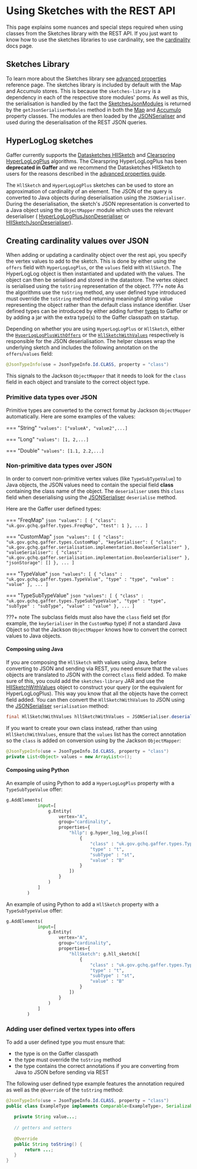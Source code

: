 # Using Sketches with the REST API

This page explains some nuances and special steps required when using classes from the Sketches library with the REST API. If you just want to know how to use the sketches libraries to
use cardinality, see the [cardinality](../user-guide/gaffer-basics/what-is-cardinality.md) docs page.

## Sketches Library

To learn more about the Sketches library see [advanced properties](../../reference/properties-guide/advanced) reference page. 
The sketches library is included by default with the Map and Accumulo stores. This is because the `sketches-library` is a dependency in each of
the respective store modules' poms. As well as this, the serialisation is handled by the fact the 
[SketchesJsonModules](https://github.com/gchq/Gaffer/blob/gaffer2-2.0.0/library/sketches-library/src/main/java/uk/gov/gchq/gaffer/sketches/serialisation/json/SketchesJsonModules.java) 
is returned by the `getJsonSerialiserModules` method in both the 
[Map](https://github.com/gchq/Gaffer/blob/gaffer2-2.0.0/store-implementation/map-store/src/main/java/uk/gov/gchq/gaffer/mapstore/MapStoreProperties.java#L127) 
and [Accumulo](https://github.com/gchq/Gaffer/blob/gaffer2-2.0.0/store-implementation/accumulo-store/src/main/java/uk/gov/gchq/gaffer/accumulostore/AccumuloProperties.java#L468) 
property classes. The modules are then loaded by the [JSONSerialiser](https://gchq.github.io/Gaffer/uk/gov/gchq/gaffer/jsonserialisation/JSONSerialiser.html) 
and used during the deserialisation of the REST JSON queries.

## HyperLogLog sketches

Gaffer currently supports the [Datasketches HllSketch](https://github.com/apache/datasketches-java/blob/master/src/main/java/org/apache/datasketches/hll/HllSketch.java) and [Clearspring HyperLogLogPlus](https://github.com/addthis/stream-lib/blob/master/src/main/java/com/clearspring/analytics/stream/cardinality/HyperLogLogPlus.java) algorithms. The Clearspring HyperLogLogPlus has been **deprecated in Gaffer** and we recommend the Datasketches HllSketch to users for the reasons described in the [advanced properties guide](../reference/properties-guide/advanced.md#hyperloglogplus).  

The `HllSketch` and `HyperLogLogPlus` sketches can be used to store an approximation of 
cardinality of an element. The JSON of the query is converted to Java 
objects during deserialisation using the `JSONSerialiser`. During the 
deserialisation, the sketch's JSON representation is converted to a Java 
object using the `ObjectMapper` module which uses the relevant deserialiser (
[HyperLogLogPlusJsonDeserialiser](https://github.com/gchq/Gaffer/blob/develop/library/sketches-library/src/main/java/uk/gov/gchq/gaffer/sketches/clearspring/cardinality/serialisation/json/HyperLogLogPlusJsonDeserialiser.java) or [HllSketchJsonDeserialiser](https://github.com/gchq/Gaffer/blob/develop/library/sketches-library/src/main/java/uk/gov/gchq/gaffer/sketches/datasketches/cardinality/serialisation/json/HllSketchJsonDeserialiser.java)).

## Creating cardinality values over JSON

When adding or updating a cardinality object over the rest api, you specify the vertex values to add to the sketch. 
This is done by either using the `offers` field with `HyperLogLogPlus`, or the `values` field with `HllSketch`. 
The HyperLogLog object is then instantiated and updated with
the values. The object can then be serialised and stored in the datastore. 
The vertex object is serialised using the `toString` representation of the object.
???+ note
    As the algorithms use the `toString` method, any user defined type 
    introduced must override the `toString` method returning meaningful string 
    value representing the object rather than the default class instance 
    identifier. User defined types can be introduced by either adding further 
    [types](https://gchq.github.io/Gaffer/uk/gov/gchq/gaffer/types/package-summary.html) 
    to Gaffer or by adding a jar with the extra type(s) to the Gaffer 
    classpath on startup.

Depending on whether you are using `HyperLogLogPlus` or `HllSketch`, either the 
[`HyperLogLogPlusWithOffers`](https://github.com/gchq/Gaffer/blob/develop/library/sketches-library/src/main/java/uk/gov/gchq/gaffer/sketches/clearspring/cardinality/serialisation/json/HyperLogLogPlusWithOffers.java) or the 
[`HllSketchWithValues`](https://github.com/gchq/Gaffer/blob/develop/library/sketches-library/src/main/java/uk/gov/gchq/gaffer/sketches/datasketches/cardinality/serialisation/json/HllSketchWithValues.java) 
respectively is responsible for the JSON deserialisation.
The helper classes wrap the underlying sketch and includes the following annotation on 
the `offers`/`values` field:

```java
@JsonTypeInfo(use = JsonTypeInfo.Id.CLASS, property = "class")
```

This signals to the Jackson `ObjectMapper` that it needs to look for the 
`class` field in each object and translate to the correct object type.

### Primitive data types over JSON
Primitive types are converted to the correct format by Jackson 
`ObjectMapper` automatically. Here are some examples of the values:

=== "String"
    `"values": ["valueA", "value2",...]`

=== "Long"
    `"values": [1, 2,...]`

=== "Double"
    `"values": [1.1, 2.2,...]`

### Non-primitive data types over JSON
In order to convert non-primitive vertex values (like `TypeSubTypeValue`) to Java objects, the JSON values need to contain the special field **class** 
containing the class name of the object. The `deserialiser` uses this `class` 
field when deserialising using the [JSONSerialiser](https://gchq.github.io/Gaffer/uk/gov/gchq/gaffer/jsonserialisation/JSONSerialiser.html) 
`deserialise` method. 

Here are the Gaffer user defined types:

=== "FreqMap"
    ```json
    "values": [
      {
        "class": "uk.gov.gchq.gaffer.types.FreqMap",
        "test": 1
      },
      ...
    ]
    ```

=== "CustomMap"
    ```json
    "values": [
      {
        "class": "uk.gov.gchq.gaffer.types.CustomMap",
        "keySerialiser": {
          "class": "uk.gov.gchq.gaffer.serialisation.implementation.BooleanSerialiser"
        },
        "valueSerialiser": {
          "class": "uk.gov.gchq.gaffer.serialisation.implementation.BooleanSerialiser"
        },
        "jsonStorage": []
      },
      ...
    ]
    ```

=== "TypeValue"
    ```json
    "values": [
      {
        "class" : "uk.gov.gchq.gaffer.types.TypeValue",
        "type" : "type",
        "value" : "value"
      },
      ...
    ]
    ```

=== "TypeSubTypeValue"
    ```json
    "values": [
      {
        "class" : "uk.gov.gchq.gaffer.types.TypeSubTypeValue",
        "type" : "type",
        "subType" : "subType",
        "value" : "value"
      },
      ...
    ]
    ```

???+ note
    The subclass fields must also have the `class` field set (for 
    example, the `keySerialiser` in the `CustomMap` type) if not a standard Java Object 
    so that the Jackson `ObjectMapper` knows how to convert the correct values 
    to Java objects.

#### Composing using Java

If you are composing the `HllSketch` with values using Java, before 
converting to JSON and sending via REST, you need ensure that the `values` 
objects are translated to JSON with the correct `class` field added. 
To make sure of this, you could add the `sketches-library` JAR and use the 
[HllSketchWithValues](https://github.com/gchq/Gaffer/blob/develop/library/sketches-library/src/main/java/uk/gov/gchq/gaffer/sketches/datasketches/cardinality/serialisation/json/HllSketchWithValues.java) 
object to construct your query (or the equivalent for HyperLogLogPlus). 
This way you know that all the objects have the 
correct field added. You can then convert the `HllSketchWithValues` to 
JSON using the 
[JSONSerialiser](https://gchq.github.io/Gaffer/uk/gov/gchq/gaffer/jsonserialisation/JSONSerialiser.html)
`serialisation` method:
```java
final HllSketchWithValues hllSketchWithValues = JSONSerialiser.deserialise(treeNode.toString(), HllSketchWithValues.class);
```
If you want to create your own class instead, rather than using 
`HllSketchWithValues`, ensure 
that the `values` list has the correct annotation so the `class` is added on 
conversion using by the Jackson `ObjectMapper`:

```java
@JsonTypeInfo(use = JsonTypeInfo.Id.CLASS, property = "class")
private List<Object> values = new ArrayList<>();
```

#### Composing using Python

An example of using Python to add a `HyperLogLogPlus` property with a `TypeSubTypeValue` offer:
```python
g.AddElements(
            input=[
                g.Entity(
                    vertex="A",
                    group="cardinality",
                    properties={
                        "hllp": g.hyper_log_log_plus([
                            {
                                "class" : "uk.gov.gchq.gaffer.types.TypeSubTypeValue",
                                "type" : "t",
                                "subType" : "st",
                                "value" : "B"
                            }
                        ])
                    }
                )
            ]
        )
```

An example of using Python to add a `HllSketch` property with a `TypeSubTypeValue` offer:
```python
g.AddElements(
            input=[
                g.Entity(
                    vertex="A",
                    group="cardinality",
                    properties={
                        "hllSketch": g.hll_sketch([
                            {
                                "class" : "uk.gov.gchq.gaffer.types.TypeSubTypeValue",
                                "type" : "t",
                                "subType" : "st",
                                "value" : "B"
                            }
                        ])
                    }
                )
            ]
        )
```

### Adding user defined vertex types into offers

To add a user defined type you must ensure that:

- the type is on the Gaffer classpath
- the type must override the `toString` method
- the type contains the correct annotations if you are converting from Java to
  JSON before sending via REST

The following user defined type example features the annotation required as 
well as the `@Override` of the `toString` method:

```java
@JsonTypeInfo(use = JsonTypeInfo.Id.CLASS, property = "class")
public class ExampleType implements Comparable<ExampleType>, Serializable {
   
   private String value...;
   
   // getters and setters
   
   @Override
   public String toString() {
       return ...;
   }
}
```
